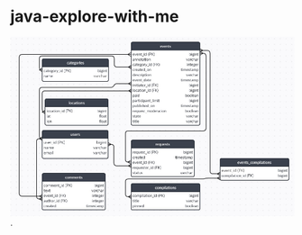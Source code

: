 # java-explore-with-me
![diagram](https://github.com/Julia3202/java-explore-with-me/blob/main/BD%20explore-with-me.jpg).
